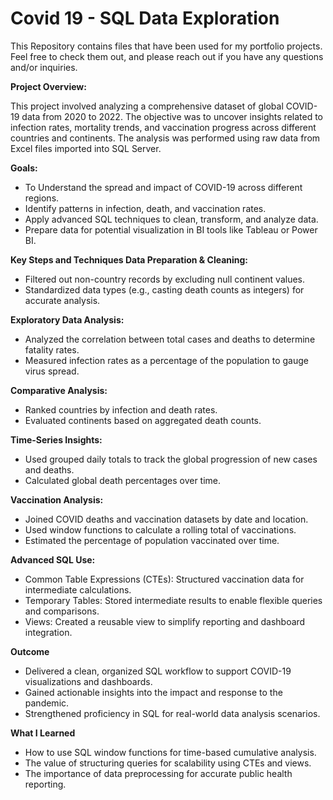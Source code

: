 # Covid 19 - SQL Data Exploration
This Repository contains files that have been used for my portfolio projects. Feel free to check them out, and please reach out if you have any questions and/or inquiries.


**Project Overview:**

This project involved analyzing a comprehensive dataset of global COVID-19 data from 2020 to 2022. The objective was to uncover insights related to infection rates, mortality trends, and vaccination progress across different countries and continents. The analysis was performed using raw data from Excel files imported into SQL Server.

**Goals:**
- To Understand the spread and impact of COVID-19 across different regions.
- Identify patterns in infection, death, and vaccination rates.
- Apply advanced SQL techniques to clean, transform, and analyze data.
- Prepare data for potential visualization in BI tools like Tableau or Power BI.

**Key Steps and Techniques
Data Preparation & Cleaning:**
- Filtered out non-country records by excluding null continent values.
- Standardized data types (e.g., casting death counts as integers) for accurate analysis.

**Exploratory Data Analysis:**
- Analyzed the correlation between total cases and deaths to determine fatality rates.
- Measured infection rates as a percentage of the population to gauge virus spread.

**Comparative Analysis:**
- Ranked countries by infection and death rates.
- Evaluated continents based on aggregated death counts.

**Time-Series Insights:**
- Used grouped daily totals to track the global progression of new cases and deaths.
- Calculated global death percentages over time.

**Vaccination Analysis:**
- Joined COVID deaths and vaccination datasets by date and location.
- Used window functions to calculate a rolling total of vaccinations.
- Estimated the percentage of population vaccinated over time.

**Advanced SQL Use:**
- Common Table Expressions (CTEs): Structured vaccination data for intermediate calculations.
- Temporary Tables: Stored intermediate results to enable flexible queries and comparisons.
- Views: Created a reusable view to simplify reporting and dashboard integration.

**Outcome**
- Delivered a clean, organized SQL workflow to support COVID-19 visualizations and dashboards.
- Gained actionable insights into the impact and response to the pandemic.
- Strengthened proficiency in SQL for real-world data analysis scenarios.

**What I Learned**
- How to use SQL window functions for time-based cumulative analysis.
- The value of structuring queries for scalability using CTEs and views.
- The importance of data preprocessing for accurate public health reporting.
